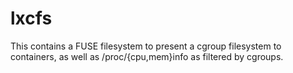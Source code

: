 # lxcfs

This contains a FUSE filesystem to present a cgroup filesystem
to containers, as well as /proc/{cpu,mem}info as filtered by cgroups.
